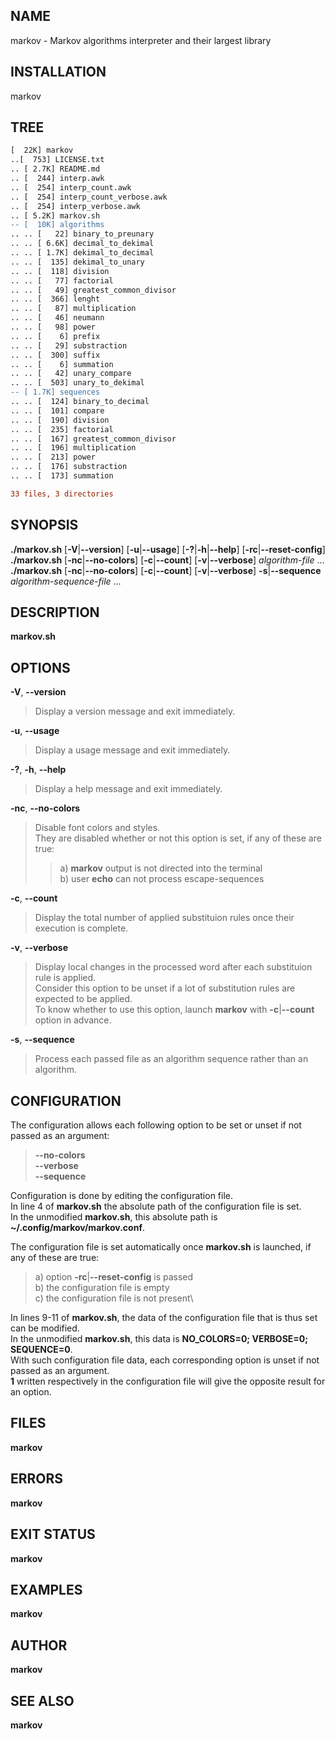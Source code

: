 ## NAME

markov - Markov algorithms interpreter and their largest library

## INSTALLATION
markov

## TREE
```diff
[  22K] markov
..[  753] LICENSE.txt
.. [ 2.7K] README.md
.. [  244] interp.awk
.. [  254] interp_count.awk
.. [  254] interp_count_verbose.awk
.. [  254] interp_verbose.awk
.. [ 5.2K] markov.sh
-- [  10K] algorithms
.. .. [   22] binary_to_preunary
.. .. [ 6.6K] decimal_to_dekimal
.. .. [ 1.7K] dekimal_to_decimal
.. .. [  135] dekimal_to_unary
.. .. [  118] division
.. .. [   77] factorial
.. .. [   49] greatest_common_divisor
.. .. [  366] lenght
.. .. [   87] multiplication
.. .. [   46] neumann
.. .. [   98] power
.. .. [    6] prefix
.. .. [   29] substraction
.. .. [  300] suffix
.. .. [    6] summation
.. .. [   42] unary_compare
.. .. [  503] unary_to_dekimal
-- [ 1.7K] sequences
.. .. [  124] binary_to_decimal
.. .. [  101] compare
.. .. [  190] division
.. .. [  235] factorial
.. .. [  167] greatest_common_divisor
.. .. [  196] multiplication
.. .. [  213] power
.. .. [  176] substraction
.. .. [  173] summation

33 files, 3 directories
```

## SYNOPSIS

**./markov.sh** \[**-V**\|**\--version**\] \[**-u**\|**\--usage**\]
\[**-?**\|**-h**\|**\--help**\] \[**-rc**\|**\--reset-config**\]\
**./markov.sh** \[**-nc**\|**\--no-colors**\] \[**-c**\|**\--count**\]
\[**-v**\|**\--verbose**\] *algorithm-file* \...\
**./markov.sh** \[**-nc**\|**\--no-colors**\] \[**-c**\|**\--count**\]
\[**-v**\|**\--verbose**\] **-s**\|**\--sequence**
*algorithm-sequence-file* \...

## DESCRIPTION

**markov.sh**

## OPTIONS

**-V**, **\--version**

> Display a version message and exit immediately.

**-u**, **\--usage**

> Display a usage message and exit immediately.

**-?**, **-h**, **\--help**

> Display a help message and exit immediately.

**-nc**, **\--no-colors**

> Disable font colors and styles.\
> They are disabled whether or not this option is set, if any of these
> are true:
>
> > a\) **markov** output is not directed into the terminal\
> > b) user **echo** can not process escape-sequences

**-c**, **\--count**

> Display the total number of applied substituion rules once their
> execution is complete.

**-v**, **\--verbose**

> Display local changes in the processed word after each substituion
> rule is applied.\
> Consider this option to be unset if a lot of substitution rules are
> expected to be applied.\
> To know whether to use this option, launch **markov** with
> **-c**\|**\--count** option in advance.

**-s**, **\--sequence**

> Process each passed file as an algorithm sequence rather than an
> algorithm.

## CONFIGURATION

The configuration allows each following option to be set or unset if not
passed as an argument:

> **\--no-colors**\
> **\--verbose**\
> **\--sequence**

Configuration is done by editing the configuration file.\
In line 4 of **markov.sh** the absolute path of the configuration file
is set.\
In the unmodified **markov.sh**, this absolute path is
**\~/.config/markov/markov.conf**.

The configuration file is set automatically once **markov.sh** is
launched, if any of these are true:

> a\) option **-rc**\|**\--reset-config** is passed\
> b) the configuration file is empty\
> c) the configuration file is not present\

In lines 9-11 of **markov.sh**, the data of the configuration file that
is thus set can be modified.\
In the unmodified **markov.sh**, this data is **NO_COLORS=0; VERBOSE=0;
SEQUENCE=0**.\
With such configuration file data, each corresponding option is unset if
not passed as an argument.\
**1** written respectively in the configuration file will give the
opposite result for an option.

## FILES

**markov**

## ERRORS

**markov**

## EXIT STATUS

**markov**

## EXAMPLES

**markov**

## AUTHOR

**markov**

## SEE ALSO

**markov**
